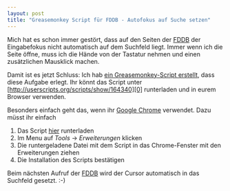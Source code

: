```yaml
---
layout: post
title: "Greasemonkey Script für FDDB - Autofokus auf Suche setzen"
---
```


Mich hat es schon immer gestört, dass auf den Seiten der [FDDB][3] der Eingabefokus nicht automatisch auf
dem Suchfeld liegt. Immer wenn ich die Seite öffne, muss ich die Hände von der Tastatur nehmen und 
einen zusätzlichen Mausklick machen.

Damit ist es jetzt Schluss: Ich hab [ein Greasemonkey-Script erstellt][0], dass diese Aufgabe erlegt.
Ihr könnt das Script unter [http://userscripts.org/scripts/show/164340][0] runterladen und in eurem Browser
verwenden.

Besonders einfach geht das, wenn ihr [Google Chrome][1] verwendet. Dazu müsst ihr einfach

1. Das Script [hier][0] runterladen
2. Im Menu auf *Tools* -> *Erweiterungen* klicken
3. Die runtergeladene Datei mit dem Script in das Chrome-Fenster mit den Erweiterungen ziehen
4. Die Installation des Scripts bestätigen

Beim nächsten Aufruf der [FDDB][3] wird der Cursor automatisch in das Suchfeld gesetzt. :-)

[0]: http://userscripts.org/scripts/show/164340
[1]: http://www.google.de/intl/de/chrome/browser/
[3]: http://fddb.info/

